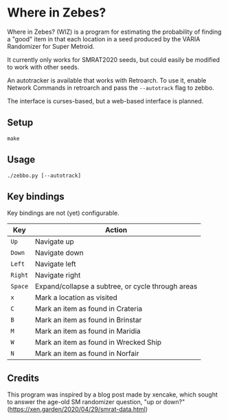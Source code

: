 Where in Zebes?
===============

Where in Zebes? (WIZ) is a program for estimating the probability of
finding a "good" item in that each location in a seed produced by the
VARIA Randomizer for Super Metroid.

It currently only works for SMRAT2020 seeds, but could easily be
modified to work with other seeds.

An autotracker is available that works with Retroarch.  To use it,
enable Network Commands in retroarch and pass the `--autotrack` flag to
zebbo.

The interface is curses-based, but a web-based interface is planned.

Setup
-----

    make

Usage
-----

    ./zebbo.py [--autotrack]

Key bindings
------------

Key bindings are not (yet) configurable.

| Key     | Action                                            |
| ------- | ------------------------------------------------- |
| `Up`    | Navigate up                                       |
| `Down`  | Navigate down                                     |
| `Left`  | Navigate left                                     |
| `Right` | Navigate right                                    |
| `Space` | Expand/collapse a subtree, or cycle through areas |
| `x`     | Mark a location as visited                        |
| `C`     | Mark an item as found in Crateria                 |
| `B`     | Mark an item as found in Brinstar                 |
| `M`     | Mark an item as found in Maridia                  |
| `W`     | Mark an item as found in Wrecked Ship             |
| `N`     | Mark an item as found in Norfair                  |

Credits
-------

This program was inspired by a blog post made by xencake, which sought
to answer the age-old SM randomizer question, "up or down?"
(https://xen.garden/2020/04/29/smrat-data.html)
